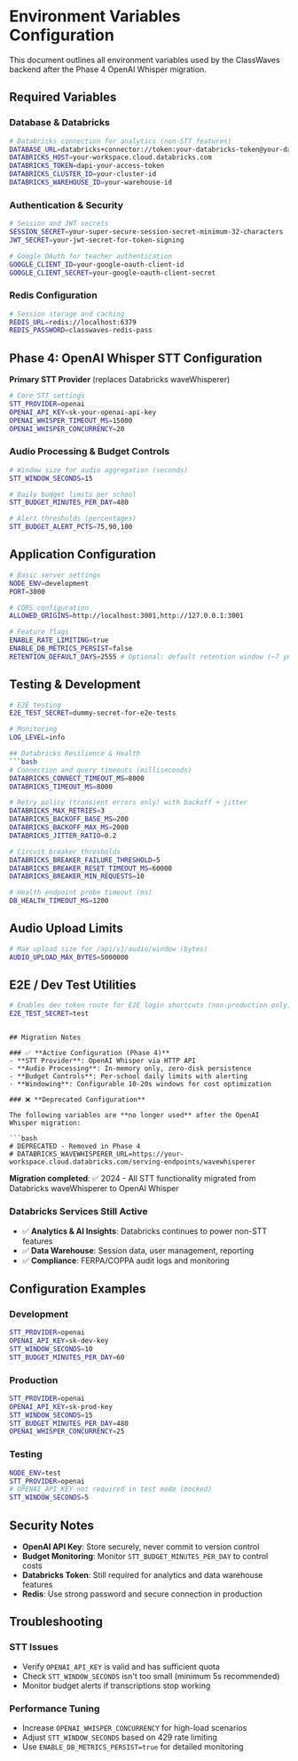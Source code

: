 # Environment Variables Configuration

This document outlines all environment variables used by the ClassWaves backend after the Phase 4 OpenAI Whisper migration.

## Required Variables

### Database & Databricks
```bash
# Databricks connection for analytics (non-STT features)
DATABASE_URL=databricks+connector://token:your-databricks-token@your-databricks-host:443/classwaves
DATABRICKS_HOST=your-workspace.cloud.databricks.com
DATABRICKS_TOKEN=dapi-your-access-token
DATABRICKS_CLUSTER_ID=your-cluster-id
DATABRICKS_WAREHOUSE_ID=your-warehouse-id
```

### Authentication & Security
```bash
# Session and JWT secrets
SESSION_SECRET=your-super-secure-session-secret-minimum-32-characters
JWT_SECRET=your-jwt-secret-for-token-signing

# Google OAuth for teacher authentication
GOOGLE_CLIENT_ID=your-google-oauth-client-id
GOOGLE_CLIENT_SECRET=your-google-oauth-client-secret
```

### Redis Configuration
```bash
# Session storage and caching
REDIS_URL=redis://localhost:6379
REDIS_PASSWORD=classwaves-redis-pass
```

## Phase 4: OpenAI Whisper STT Configuration

**Primary STT Provider** (replaces Databricks waveWhisperer)

```bash
# Core STT settings
STT_PROVIDER=openai
OPENAI_API_KEY=sk-your-openai-api-key
OPENAI_WHISPER_TIMEOUT_MS=15000
OPENAI_WHISPER_CONCURRENCY=20
```

### Audio Processing & Budget Controls
```bash
# Window size for audio aggregation (seconds)
STT_WINDOW_SECONDS=15

# Daily budget limits per school
STT_BUDGET_MINUTES_PER_DAY=480

# Alert thresholds (percentages)
STT_BUDGET_ALERT_PCTS=75,90,100
```

## Application Configuration

```bash
# Basic server settings
NODE_ENV=development
PORT=3000

# CORS configuration
ALLOWED_ORIGINS=http://localhost:3001,http://127.0.0.1:3001

# Feature flags
ENABLE_RATE_LIMITING=true
ENABLE_DB_METRICS_PERSIST=false
RETENTION_DEFAULT_DAYS=2555 # Optional: default retention window (~7 years)
```

## Testing & Development

```bash
# E2E testing
E2E_TEST_SECRET=dummy-secret-for-e2e-tests

# Monitoring
LOG_LEVEL=info

## Databricks Resilience & Health
```bash
# Connection and query timeouts (milliseconds)
DATABRICKS_CONNECT_TIMEOUT_MS=8000
DATABRICKS_TIMEOUT_MS=8000

# Retry policy (transient errors only) with backoff + jitter
DATABRICKS_MAX_RETRIES=3
DATABRICKS_BACKOFF_BASE_MS=200
DATABRICKS_BACKOFF_MAX_MS=2000
DATABRICKS_JITTER_RATIO=0.2

# Circuit breaker thresholds
DATABRICKS_BREAKER_FAILURE_THRESHOLD=5
DATABRICKS_BREAKER_RESET_TIMEOUT_MS=60000
DATABRICKS_BREAKER_MIN_REQUESTS=10

# Health endpoint probe timeout (ms)
DB_HEALTH_TIMEOUT_MS=1200
```

## Audio Upload Limits
```bash
# Max upload size for /api/v1/audio/window (bytes)
AUDIO_UPLOAD_MAX_BYTES=5000000
```

## E2E / Dev Test Utilities
```bash
# Enables dev token route for E2E login shortcuts (non-production only)
E2E_TEST_SECRET=test
```
```

## Migration Notes

### ✅ **Active Configuration (Phase 4)**
- **STT Provider**: OpenAI Whisper via HTTP API
- **Audio Processing**: In-memory only, zero-disk persistence
- **Budget Controls**: Per-school daily limits with alerting
- **Windowing**: Configurable 10-20s windows for cost optimization

### ❌ **Deprecated Configuration**

The following variables are **no longer used** after the OpenAI Whisper migration:

```bash
# DEPRECATED - Removed in Phase 4
# DATABRICKS_WAVEWHISPERER_URL=https://your-workspace.cloud.databricks.com/serving-endpoints/wavewhisperer
```

**Migration completed**: ✅ 2024 - All STT functionality migrated from Databricks waveWhisperer to OpenAI Whisper

### **Databricks Services Still Active**
- ✅ **Analytics & AI Insights**: Databricks continues to power non-STT features
- ✅ **Data Warehouse**: Session data, user management, reporting
- ✅ **Compliance**: FERPA/COPPA audit logs and monitoring

## Configuration Examples

### Development
```bash
STT_PROVIDER=openai
OPENAI_API_KEY=sk-dev-key
STT_WINDOW_SECONDS=10
STT_BUDGET_MINUTES_PER_DAY=60
```

### Production
```bash
STT_PROVIDER=openai
OPENAI_API_KEY=sk-prod-key
STT_WINDOW_SECONDS=15
STT_BUDGET_MINUTES_PER_DAY=480
OPENAI_WHISPER_CONCURRENCY=25
```

### Testing
```bash
NODE_ENV=test
STT_PROVIDER=openai
# OPENAI_API_KEY not required in test mode (mocked)
STT_WINDOW_SECONDS=5
```

## Security Notes

- **OpenAI API Key**: Store securely, never commit to version control
- **Budget Monitoring**: Monitor `STT_BUDGET_MINUTES_PER_DAY` to control costs
- **Databricks Token**: Still required for analytics and data warehouse features
- **Redis**: Use strong password and secure connection in production

## Troubleshooting

### STT Issues
- Verify `OPENAI_API_KEY` is valid and has sufficient quota
- Check `STT_WINDOW_SECONDS` isn't too small (minimum 5s recommended)
- Monitor budget alerts if transcriptions stop working

### Performance Tuning
- Increase `OPENAI_WHISPER_CONCURRENCY` for high-load scenarios
- Adjust `STT_WINDOW_SECONDS` based on 429 rate limiting
- Use `ENABLE_DB_METRICS_PERSIST=true` for detailed monitoring
